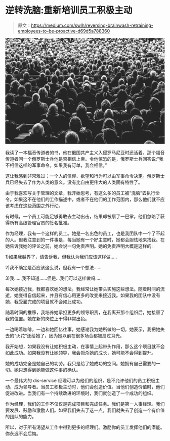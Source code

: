 # 逆转洗脑:重新培训员工积极主动

> 原文：<https://medium.com/swlh/reversing-brainwash-retraining-employees-to-be-proactive-d69d5a788360>

![](img/b37b4414f61d4a0eea583000a9acb5d3.png)

我读了一本福音传道者的书，他在俄国共产主义入侵罗马尼亚时还活着。那个福音传道者问一个俄罗斯士兵他是否相信上帝。令他惊恐的是，俄罗斯士兵回答说:“我不相信这样的军事命令。如果我有订单，我会相信。”

这让我感到非常难过；一个人的信仰、欲望和行为可以由军事命令决定。俄罗斯士兵已经失去了作为人类的意义。没有比自由更伟大的人类固有特性了。

由于我喜欢写关于管理的文章，我开始思考，有这么多的员工被“洗脑”去执行命令。如果这不在他们的工作描述中，或者不在他们的工作范围内，那么他们就不应该考虑在这些范围之外行动。

有时候，一个员工可能足够勇敢去主动出击，结果却被扇了一巴掌。他们忽略了获得所有高级管理官员的签名批准。

作为经理，我有一个这样的员工。她是一名出色的员工，也是我团队中一个了不起的人。但我注意到的一件事是，每当她有一个好主意时，她都会胆怯地来找我。在她告诉我她的评论之前，她会说一句免责声明。她的免责声明大概是这样的:

1)如果我越界了，请告诉我，但我认为我们应该这样做…..

2)我不确定是否应该这么说，但我有一个想法……

3)我……我不知道……但是…我们可以这样做吗…..

每次她接近我，我都喜欢她的想法。我经常让她带头实施这些想法。随着时间的流逝，她变得自信起来，并且有信心用更多的改变来接近我。如果我的团队中没有她，我受雇完成的项目就不会如此成功。

随着时间的推移，我培养她承担更多的领导职责，在我离开那个组织后，她接替了我的位置。她在新的岗位上干得非常出色。

一边喝着咖啡，一边和她回忆往事，她感谢我为她所做的一切。她表示，我把她失去的“火花”还给她了，因为她以前在很多场合都被扇过耳光。

我开始想，如果我没有让她积极主动，在事情上起带头作用，那么这个项目就不会如此成功。如果我没有让她领导，我会扼杀她的成长，她可能不会得到提升。

她的成功完全是她自己的功劳。我只是给了她成功的空间。她拥有自己需要的一切。她只想得到她能做这件事的确认。

一个最伟大的 dis-service 经理可以为他们的组织，是不允许他们的员工积极主动，成为领导者。当员工积极主动时，他们会创造价值。当他们创造价值时，他们促进改进。当我们有一个持续改进的环境时，我们就创造了一个成功的组织。

作为经理，我们的工作不仅仅是完成项目和完成任务。我们是第一人事经理。我们要发展、鼓励和激励人们。如果我们失去了这一点，我们就失去了创造一个有价值的团队的能力。

所以，对于所有渴望从工作中得到更多的经理们。激励你的员工发挥他们的潜能。你永远不会后悔。